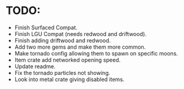 # TODO:
- Finish Surfaced Compat.
- Finish LGU Compat (needs redwood and driftwood).
- Finish adding driftwood and redwood.
- Add two more gems and make them more common.
- Make tornado config allowing them to spawn on specific moons.
- Item crate add networked opening speed.
- Update readme.
- Fix the tornado particles not showing.
- Look into metal crate giving disabled items.